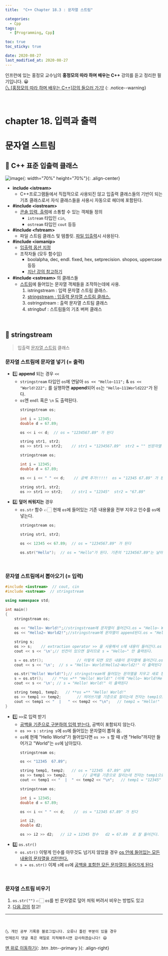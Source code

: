 ```yaml
---
title:  "C++ Chapter 18.3 : 문자열 스트림" 

categories:
  - Cpp
tags:
  - [Programming, Cpp]

toc: true
toc_sticky: true

date: 2020-08-27
last_modified_at: 2020-08-27
---
```


인프런에 있는 홍정모 교수님의 **홍정모의 따라 하며 배우는 C++** 강의를 듣고 정리한 필기입니다. 😀    
[🌜 [홍정모의 따라 하며 배우는 C++]강의 들으러 가기!](https://www.inflearn.com/course/following-c-plus)
{: .notice--warning}

<br> 

# chapter 18. 입력과 출력

# 문자열 스트림

## 🔔 C++ 표준 입출력 클래스

![image](https://user-images.githubusercontent.com/42318591/91435468-56b06180-e8a1-11ea-85d6-1711867fb197.png){: width="70%" height="70%"}{: .align-center}

- **include \<istream>**
    - C++프로그램들에서 직접적으로 사용되진 않고 입출력 클래스들의 기반이 되는 기초 클래스로서 자식 클래스들을 사용시
    자동으로 헤더에 포함된다.
- **#include \<iostream>**
    - <u>콘솔 입력, 출력</u>에 소통할 수 있는 객체들 정의 
      - `istream` 타입인 `cin`, 
      - `ostream` 타입인 `cout` 등등 
- **#include \<fstream>**
    - 파일 스트림 클래스 및 템플릿. <u>파일 입출력</u>시 사용된다.
- **#include \<iomanip>**
    - <u>입출력 옵션 지정</u>
    - 조작자들 (모두 함수임)
        - boolalpha, dec, endl. fixed, hex, setprecision. shopos, uppercase 등등
        - [지난 강의 참고하기](https://ansohxxn.github.io/cpp/chapter18-2/)
- **#include \<sstream>** 의 클래스들 
  - <u>스트림</u>에 들어있는 문자열 객체들을 조작하는데에 사용.
    1. istringstream : 입력 문자열 스트림 클래스.
    2. <u>stringstream : 입출력 문자열 스트림 클래스.</u>
    3. ostringstream : 출력 문자열 스트팀 클래스
    4. stringbuf : 스트림들의 기초 버퍼 클래스

<br>

## 🔔 stringstream

> 입출력 <u>문자열 스트림</u> 클래스

### 문자열 스트림에 문자열 넣기 (= 출력)

- 1️⃣ **append** 되는 경우 `<<`
  - `stringstream` 타입인 `os`에 연달아 `os << "Hello~111";` & `os << "World!222";` 를 실행하면 **append**되어 `os`는 `"Hello~111World222"`가 된다.
  - `os`엔 `endl`  혹은 `\n` 도 출력된다.
    ```cpp
    stringstream os;

    int i = 12345;
    double d = 67.89;

    os << i << d;  // os = "1234567.89" 가 된다 

    string str1, str2;
    os >> str1 >> str2;    // str1 = "1234567.89"  str2 = "" 빈문자열
    ```
    ```cpp
    stringstream os;

    int i = 12345;
    double d = 67.89;

    os << i << " " << d;    // 공백 추가!!!!!  os = "12345 67.89" 가 된다 

    string str1, str2;
    os >> str1 >> str2;    // str1 = "12345"  str2 = "67.89" 
    ```
- 2️⃣ **덮어 씌워지는** 경우
  - `os.str` 함수 👉🏻 현재 `os`에 들어있는 기존 내용물을 전부 지우고 인수를 `os`에 넣는다.
    ```cpp
    stringstream os;

    string str1, str2;

    os << 12345 << 67.89;  // os = "1234567.89" 가 된다

    os.str("Hello");  // os = "Hello"가 된다. 기존의 "1234567.89"는 날아감
    ```

<br>

### 문자열 스트림에서 뽑아오기 (= 입력)

```cpp
#include <iostream>  // cout, cin
#include <sstream>  // stringstream

using namespace std;

int main()
{
	stringstream os;
	
	os << "Hello~ World!";//stringstream에 문자열이 들어간다.os = "Hello~ World!"
	os << "Hello2~ World2!";//stringstream에 문자열이 append된다.os = "Hello~ World!Hello2~World2!"

	string s;
	os >> s;	// extraction operator >> 을 사용해서 s에 내용이 들어간다.os = "Hello~ World!Hello2~World2!"
	cout << s << '\n';// 빈칸이 있으면 잘리므로 s = "Hello~" 만 출력된다.

	s = os.str();				// 이렇게 되면 모든 내용이 문자열에 들어간다.os = "Hello~ World!Hello2~World2!"
	cout << s << '\n';  // s = "Hello~ World!Hello2~World2!" 이 출력된다

	os.str("Hello! World!");// stringstream에 들어있는 문자열을 지우고 새로 정의한다.
	s = os.str();	 // **os =** "Hello! World!" (이제 "Hello~ World!Hello2~World2!" 가 아니라 "Hello World!")
	cout << s << '\n'; // s = "Hello! World!" 이 출력된다

	string temp1, temp2;   // **os =** "Hello! World!"
	os >> temp1 >> temp2;		// 띄어쓰기를 기준으로 잘리는데 전자는 temp1으로, 후자는 temp2로						
	cout << temp1 << "  |   " << temp2 << "\n";   // temp1 = "Hello!"  temp2 = "World!"
}
```

- 1️⃣ `>>`로 입력 받기
  - <u>공백을 기준으로 구분하여 입력 받는다.</u> 공백이 포함되지 않는다.
  - `os >> s` : `string s`에 `os`에 들어있는 문자열이 뽑혀 옴.
  - `os`에 현재 "Hello World"가 들어있다면 `os >> s` 할 때 `s`엔 "Hello"까지만 들어가고 "World"는 `os`에 남아있다.
    ```cpp
	stringstream os;

	os << "12345  67.89";	

	string temp1, temp2;   // os = "12345  67.89" 상태
	os >> temp1 >> temp2;		// 공백을 기준으로 잘리는데 전자는 temp1으로, 후자는 temp2로						
	cout << temp1 << "  |  " << temp2 << "\n";   // temp1 = "12345"  temp2 = "67.89"
    ```
    ```cpp
    stringstream os;

    int i = 12345;
    double d = 67.89;

    os << i << " " << d;    //  os = "12345 67.89" 가 된다 

    int i2;
    double d2;

    os >> i2 >> d2;   // i2 = 12345 정수   d2 = 67.89  로 잘 들어간다.
    ```
- 2️⃣ `os.str()` 
  - `os.str()` 이렇게 인수를 아무것도 넘기지 않았을 경우 <u>os 안에 들어있는 모든 내용의 문자열을 리턴한다.</u>
  - `s = os.str()` 이제 `s`에 `os`에 <u>공백을 포함한 모든 문자열이 들어가게 된다</u>

<br>

### 문자열 스트림 비우기

1. `os.str("")` 👉🏻 `os`를 빈 문자열로 덮어 씌워 버려서 비우는 방법도 있고
2. [다음 강의](https://ansohxxn.github.io/cpp/chapter18-4/) 참고! 


***
<br>

    🌜 개인 공부 기록용 블로그입니다. 오류나 틀린 부분이 있을 경우 
    언제든지 댓글 혹은 메일로 지적해주시면 감사하겠습니다! 😄

[맨 위로 이동하기](#){: .btn .btn--primary }{: .align-right}
<br>